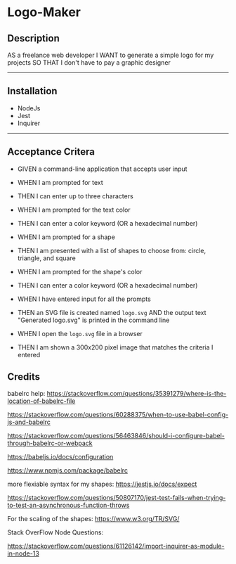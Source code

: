 # Logo-Maker


## Description 
AS a freelance web developer I WANT to generate a simple logo for my projects SO THAT I don't have to pay a graphic designer


--- 

## Installation 

* NodeJs
* Jest
* Inquirer


--- 

## Acceptance Critera

* GIVEN a command-line application that accepts user input
- WHEN I am prompted for text
* THEN I can enter up to three characters
- WHEN I am prompted for the text color
* THEN I can enter a color keyword (OR a hexadecimal number)
- WHEN I am prompted for a shape
* THEN I am presented with a list of shapes to choose from: circle, triangle, and square
- WHEN I am prompted for the shape's color
* THEN I can enter a color keyword (OR a hexadecimal number)
- WHEN I have entered input for all the prompts
* THEN an SVG file is created named `logo.svg`
AND the output text "Generated logo.svg" is printed in the command line
- WHEN I open the `logo.svg` file in a browser
* THEN I am shown a 300x200 pixel image that matches the criteria I entered

## Credits

babelrc help: 
https://stackoverflow.com/questions/35391279/where-is-the-location-of-babelrc-file 

https://stackoverflow.com/questions/60288375/when-to-use-babel-config-js-and-babelrc

https://stackoverflow.com/questions/56463846/should-i-configure-babel-through-babelrc-or-webpack

https://babeljs.io/docs/configuration

https://www.npmjs.com/package/babelrc


more flexiable syntax for my shapes:
https://jestjs.io/docs/expect

https://stackoverflow.com/questions/50807170/jest-test-fails-when-trying-to-test-an-asynchronous-function-throws


For the scaling of the shapes: 
https://www.w3.org/TR/SVG/


Stack OverFlow Node Questions: 

https://stackoverflow.com/questions/61126142/import-inquirer-as-module-in-node-13